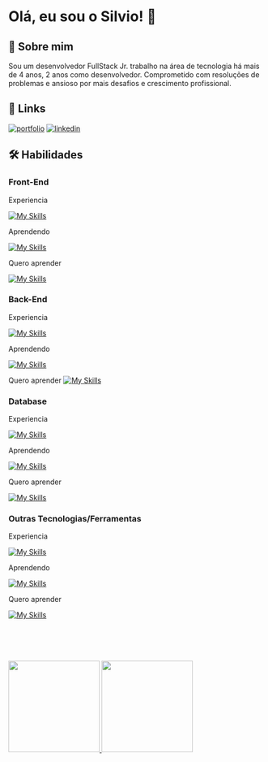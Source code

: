 
# Olá, eu sou o Silvio! 👋


## 🚀 Sobre mim
Sou um desenvolvedor FullStack Jr. trabalho na área de tecnologia há mais de 4 anos, 2 anos como desenvolvedor. Comprometido com resoluções de problemas e ansioso por mais desafios e crescimento profissional.


## 🔗 Links
[![portfolio](https://img.shields.io/badge/my_portfolio-000?style=for-the-badge&logo=ko-fi&logoColor=white)](https://main--sensational-vacherin-961c95.netlify.app/)
[![linkedin](https://img.shields.io/badge/linkedin-0A66C2?style=for-the-badge&logo=linkedin&logoColor=white)](https://www.linkedin.com/in/silviocesarjr/)



## 🛠 Habilidades
### Front-End

Experiencia

[![My Skills](https://skillicons.dev/icons?i=html,css,styledcomponents,js,react)](https://skillicons.dev)

Aprendendo

[![My Skills](https://skillicons.dev/icons?i=tailwind,typescript)](https://skillicons.dev)

Quero aprender

[![My Skills](https://skillicons.dev/icons?i=nextjs)](https://skillicons.dev)


### Back-End

Experiencia

[![My Skills](https://skillicons.dev/icons?i=nodejs,express,python,flask)](https://skillicons.dev)

Aprendendo

[![My Skills](https://skillicons.dev/icons?i=go)](https://skillicons.dev)

Quero aprender
[![My Skills](https://skillicons.dev/icons?i=nestjs,django,ruby)](https://skillicons.dev)

### Database

Experiencia

[![My Skills](https://skillicons.dev/icons?i=mysql,sqlite)](https://skillicons.dev)

Aprendendo

[![My Skills](https://skillicons.dev/icons?i=mongodb)](https://skillicons.dev)

Quero aprender

[![My Skills](https://skillicons.dev/icons?i=redis)](https://skillicons.dev)

### Outras Tecnologias/Ferramentas

Experiencia

[![My Skills](https://skillicons.dev/icons?i=git,github)](https://skillicons.dev)

Aprendendo

[![My Skills](https://skillicons.dev/icons?i=docker)](https://skillicons.dev)

Quero aprender

[![My Skills](https://skillicons.dev/icons?i=aws,gcp,jenkins,kubernetes)](https://skillicons.dev)

<br/>
<br/>
<br/>
<br/>

<div>
<a href="https://github.com/kenaioz">
<img loading="lazy" height="180em" src="https://github-readme-stats.vercel.app/api/top-langs/?username=kenaioz&layout=compact&langs_count=7&theme=dracula"/>
<img loading="lazy" height="180em" src="https://github-readme-stats.vercel.app/api?username=kenaioz&theme=dracula&show_icons=true"/>
</div>
